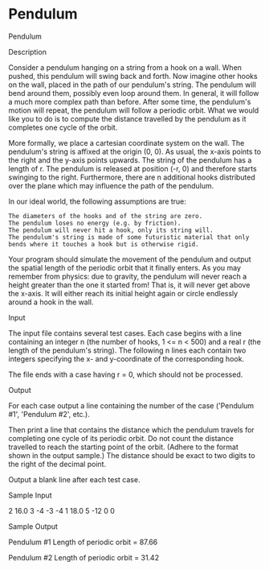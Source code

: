 # Pendulum

Pendulum

Description

Consider a pendulum hanging on a string from a hook on a wall. When pushed, this pendulum will swing back and forth. Now imagine other hooks on the wall, placed in the path of our pendulum's string. The pendulum will bend around them, possibly even loop around them. In general, it will follow a much more complex path than before. After some time, the pendulum's motion will repeat, the pendulum will follow a periodic orbit. What we would like you to do is to compute the distance travelled by the pendulum as it completes one cycle of the orbit.

More formally, we place a cartesian coordinate system on the wall. The pendulum's string is affixed at the origin (0, 0). As usual, the x-axis points to the right and the y-axis points upwards. The string of the pendulum has a length of r. The pendulum is released at position (-r, 0) and therefore starts swinging to the right. Furthermore, there are n additional hooks distributed over the plane which may influence the path of the pendulum.

In our ideal world, the following assumptions are true:


    The diameters of the hooks and of the string are zero.
    The pendulum loses no energy (e.g. by friction).
    The pendulum will never hit a hook, only its string will.
    The pendulum's string is made of some futuristic material that only bends where it touches a hook but is otherwise rigid.


Your program should simulate the movement of the pendulum and output the spatial length of the periodic orbit that it finally enters. As you may remember from physics: due to gravity, the pendulum will never reach a height greater than the one it started from! That is, it will never get above the x-axis. It will either reach its initial height again or circle endlessly around a hook in the wall.

Input

The input file contains several test cases. Each case begins with a line containing an integer n (the number of hooks, 1 <= n < 500) and a real r (the length of the pendulum's string). The following n lines each contain two integers specifying the x- and y-coordinate of the corresponding hook.

The file ends with a case having r = 0, which should not be processed.

Output

For each case output a line containing the number of the case ('Pendulum #1', 'Pendulum #2', etc.).

Then print a line that contains the distance which the pendulum travels for completing one cycle of its periodic orbit. Do not count the distance travelled to reach the starting point of the orbit. (Adhere to the format shown in the output sample.) The distance should be exact to two digits to the right of the decimal point.

Output a blank line after each test case.

Sample Input

2 16.0
3 -4
-3 -4
1 18.0
5 -12
0 0

Sample Output

Pendulum #1
Length of periodic orbit = 87.66

Pendulum #2
Length of periodic orbit = 31.42
